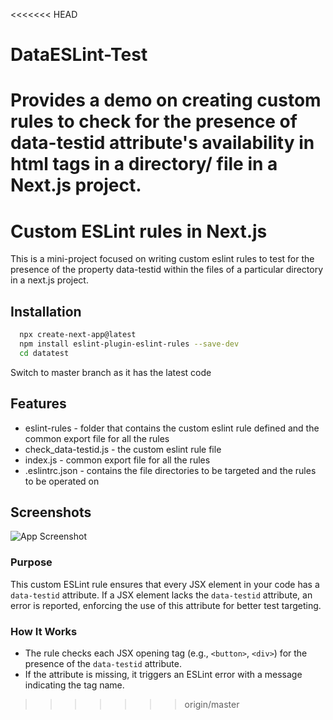 <<<<<<< HEAD
# DataESLint-Test
Provides a demo on creating custom rules to check for the presence of data-testid attribute's availability in html tags in a directory/ file in a Next.js project.
=======

# Custom ESLint rules in Next.js

This is a mini-project focused on writing custom eslint rules to test for the presence of the property data-testid within the files of a particular directory in a next.js project.




## Installation


```bash
  npx create-next-app@latest
  npm install eslint-plugin-eslint-rules --save-dev
  cd datatest
```
Switch to master branch as it has the latest code
    
## Features

- eslint-rules - folder that contains the custom eslint rule defined and the common export file for all the rules
- check_data-testid.js - the custom eslint rule file
- index.js - common export file for all the rules
- .eslintrc.json - contains the file directories to be targeted and the rules to be operated on


## Screenshots

![App Screenshot](https://github.com/user-attachments/assets/1030be37-3c17-432b-a7ee-38982a879148)


### Purpose

This custom ESLint rule ensures that every JSX element in your code has a `data-testid` attribute. If a JSX element lacks the `data-testid` attribute, an error is reported, enforcing the use of this attribute for better test targeting.

### How It Works

- The rule checks each JSX opening tag (e.g., `<button>`, `<div>`) for the presence of the `data-testid` attribute.
- If the attribute is missing, it triggers an ESLint error with a message indicating the tag name.

>>>>>>> origin/master
